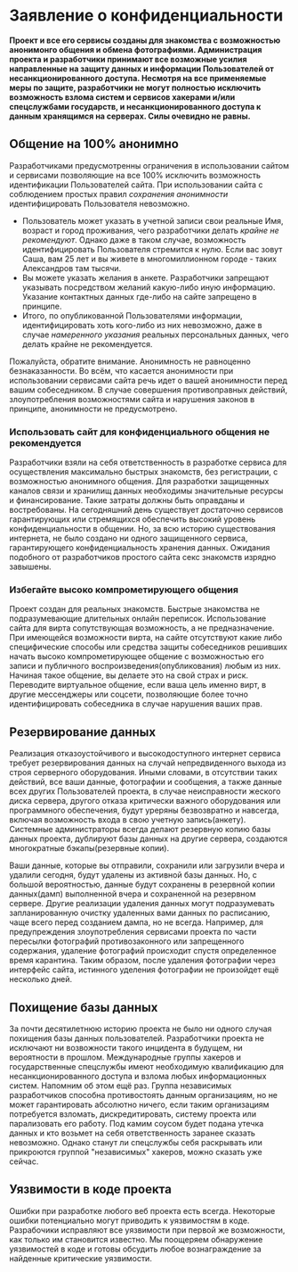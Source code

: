 # Заявление о конфиденциальности

**Проект и все его сервисы созданы для знакомства с возможностью анонимонго общения и обмена фотографиями. Администрация проекта и разработчики принимают все возможные усилия направленные на защиту данных и информации Пользователей от несанкционированного доступа. Несмотря на все применяемые меры по защите, разработчики не могут полностью исключить возможность взлома систем и сервисов хакерами и/или спецслужбами государств, и несанкционированного доступа к данным хранящимся на серверах. Силы очевидно не равны.**

## Общение на 100% анонимно

Разработчиками предусмотренны ограничения в использовании сайтом и сервисами позволяющие на все 100% исключить возможность идентификации Пользователей сайта. При использовании сайта с соблюдением простых правил *сохранения анонимности* идентифицировать Пользователя невозможно.

* Пользователь может указать в учетной записи свои реальные Имя, возраст и город проживания, чего разработчики делать *крайне не рекомендуют*. Однако даже в таком случае, возможность идентифицировать Пользователя стремится к нулю. Если вас зовут Саша, вам 25 лет и вы живете в многомиллионном городе - таких Александров там тысячи.
* Вы можете указать желания в анкете. Разработчики запрещают указывать посредством желаний какую-либо иную информацию. Указание контактных данных где-либо на сайте запрещено в принципе.
* Итого, по опубликованной Пользователями информации, идентифицировать хоть кого-либо из них невозможно, даже в случае *намеренного указания* реальных персональных данных, чего делать крайне не рекомендуется.

Пожалуйста, обратите внимание. Анонимность не равноценно безнаказанности. Во всём, что касается анонимности при использовании сервисами сайта речь идет о вашей анонимности перед вашим собеседником. В случае совершения противоправных действий, злоупотребления возможностями сайта и нарушения законов в принципе, анонимности не предусмотрено.  

### Использовать сайт для конфиденциального общения не рекомендуется

Разработчики взяли на себя ответственность в разработке сервиса для осуществления максимально быстрых знакомств, без регистрации, с возможностью анонимного общения. Для разработки защищенных каналов связи и хранилищ данных необходимы значительные ресурсы и финансирование. Такие затраты должны быть оправданы и востребованы. На сегодняшний день существует достаточно сервисов гарантирующих или стремящихся обеспечить высокий уровень конфиденциальности в общении. Но, за всю историю существования интернета, не было создано ни одного защищенного сервиса, гарантирующего конфиденциальность хранения данных. Ожидания подобного от разработчиков простого сайта секс знакомств изрядно завышены.

### Избегайте высоко компрометирующего общения

Проект создан для реальных знакомств. Быстрые знакомства не подразумевающие длительных онлайн переписок. Использование сайта для вирта сопутствующая возможность, а не предназначение. При имеющейся возможности вирта, на сайте отсутствуют какие либо специфические способы или средства защиты собеседников решивших начать высоко компрометирующее общение с возможностью его записи и публичного воспроизведения(опубликования) любым из них. Начиная такое общение, вы делаете это на свой страх и риск. Переводите виртуальное общение, если ваша цель именно вирт, в другие мессенджеры или соцсети, позволяющие более точно идентифицировать собеседника в случае нарушения ваших прав. 

## Резервирование данных

Реализация отказоустойчивого и высокодоступного интернет сервиса требует резервирования данных на случай непредвиденного выхода из строя серверного оборудования. Иными словами, в отсутствии таких действий, все ваши данные, фотографии и сообщения, а также данные всех других Пользователей проекта, в случае неисправности жеского диска сервера, другого отказа критически важного оборудования или программного обеспечения, будут уреряны безвозвратно и навсегда, включая возможность входа в свою учетную запись(анкету). Системные администраторы всегда делают резервную копию базы данных проекта, дублируют базы данных на другие сервера, создаются многократные бэкапы(резервные копии). 

Ваши данные, которые вы отправили, сохранили или загрузили вчера и удалили сегодня, будут удалены из активной базы данных. Но, с большой вероятностью, данные будут сохранены в резервной копии данных(дамп) выполненной вчера и сохраненной на резервном сервере. Другие реализации удаления данных могут подразумевать запланированную очистку удаленных вами данных по расписанию, чаще всего перед созданием дампа, но не всегда. Например, для предупреждения злоупотребления сервисами проекта по части пересылки фотографий противозаконного или запрещенного содержания, удаление фотографий происходит спустя определенное время карантина. Таким образом, после удаления фотографии через интерфейс сайта, истинного уделения фотографии не произойдет ещё несколько дней.

## Похищение базы данных

За почти десятилетнюю историю проекта не было ни одного случая похищения базы данных пользователей. Разработчики проекта не исключают ни возвожности такого инцидента в будущем, ни вероятности в прошлом. Международные группы хакеров и государственные спецслужбы имеют необходимую квалификацию для несанкционированного доступа и взлома любых информационных систем. Напомним об этом ещё раз. Группа независимых разработчиков способна противостоять данным организациям, но не может гарантировать абсолютно ничего, если таким организациям потребуется взломать, дискредитировать, систему проекта или парализовать его работу. Под камим соусом будет подана утечка данных и кто возьмет на себя ответственность заранее сказать невозможно. Однако станут ли спецслужбы себя раскрывать или прикроются группой "независимых" хакеров, можно сказать уже сейчас.

## Уязвимости в коде проекта

Ошибки при разработке любого веб проекта есть всегда. Некоторые ошибки потенциально могут приводить к уязвимостям в коде. Разрабочики исправляют все уязвимости при первой же возможности, как только им становится известно. Мы поощеряем обнаружение уязвимостей в коде и готовы обсудить любое вознаграждение за найденные критические уязвимости. 
